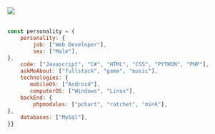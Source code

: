 
<a href="https://discord.com/users/1063525313394528256">
    <img src="https://lanyard.cnrad.dev/api/1063525313394528256?hideDiscrim=false&hideStatus=false&hideTimestamp=false">
  </a>
  <br> <br> 



```javascript
const personality = {
    personality: {
        job: ["Web Developer"],
        sex: ["Male"],
},               
    code: ["Javascript", "C#", "HTML", "CSS", "PYTHON", "PHP"],
    askMeAbout: ["fullstack", "game", "music"],
    technologies: {
       mobileOS: ["Android"],
       computerOS: ["Windows", "Linux"],
    backEnd: {
        phpmodules: ["pchart", "ratchet", "mink"],
},
    databases: ["MySql"],
}}
```

